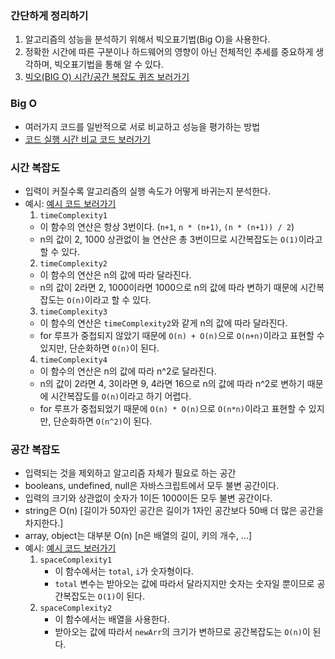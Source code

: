 ### 간단하게 정리하기

1. 알고리즘의 성능을 분석하기 위해서 빅오표기법(Big O)을 사용한다.
2. 정확한 시간에 따른 구분이나 하드웨어의 영향이 아닌 전체적인 추세를 중요하게 생각하며, 빅오표기법을 통해 알 수 있다.
3. [빅오(BIG O) 시간/공간 복잡도 퀴즈 보러가기](./4-question.md)

### Big O

- 여러가지 코드를 일반적으로 서로 비교하고 성능을 평가하는 방법
- [코드 실행 시간 비교 코드 보러가기](./1-checkCodeTime.js)

### 시간 복잡도

- 입력이 커질수록 알고리즘의 실행 속도가 어떻게 바귀는지 분석한다.
- 예시: [예시 코드 보러가기](./2-timeComplexity.js)
  1. `timeComplexity1`
  - 이 함수의 연산은 항상 3번이다. (`n+1`, `n * (n+1)`, `(n * (n+1)) / 2`)
  - n의 값이 2, 1000 상관없이 늘 연산은 총 3번이므로 시간복잡도는 `O(1)`이라고 할 수 있다.
  2. `timeComplexity2`
  - 이 함수의 연산은 n의 값에 따라 달라진다.
  - n의 값이 2라면 2, 1000이라면 1000으로 n의 값에 따라 변하기 때문에 시간복잡도는 `O(n)`이라고 할 수 있다.
  3. `timeComplexity3`
  - 이 함수의 연산은 `timeComplexity2`와 같게 n의 값에 따라 달라진다.
  - for 루프가 중첩되지 않았기 때문에 `O(n) + O(n)`으로 `O(n+n)`이라고 표현할 수 있지만, 단순화하면 `O(n)`이 된다.
  4. `timeComplexity4`
  - 이 함수의 연산은 n의 값에 따라 n^2로 달라진다.
  - n의 값이 2라면 4, 3이라면 9, 4라면 16으로 n의 값에 따라 n^2로 변하기 때문에 시간복잡도를 `O(n)`이라고 하기 어렵다.
  - for 루프가 중첩되었기 때문에 `O(n) * O(n)`으로 `O(n*n)`이라고 표현할 수 있지만, 단순화하면 `O(n^2)`이 된다.

### 공간 복잡도

- 입력되는 것을 제외하고 알고리즘 자체가 필요로 하는 공간
- booleans, undefined, null은 자바스크립트에서 모두 불변 공간이다.
- 입력의 크기와 상관없이 숫자가 1이든 1000이든 모두 불변 공간이다.
- string은 O(n) [길이가 50자인 공간은 길이가 1자인 공간보다 50배 더 많은 공간을 차지한다.]
- array, object는 대부분 O(n) [n은 배열의 길이, 키의 개수, ...]
- 예시: [예시 코드 보러가기](./3-spaceComplexity.js)
  1.  `spaceComplexity1`
      - 이 함수에서는 `total`, `i`가 숫자형이다.
      - `total` 변수는 받아오는 값에 따라서 달라지지만 숫자는 숫자일 뿐이므로 공간복잡도는 `O(1)`이 된다.
  2.  `spaceComplexity2`
      - 이 함수에서는 배열을 사용한다.
      - 받아오는 값에 따라서 `newArr`의 크기가 변하므로 공간복잡도는 `O(n)`이 된다.
